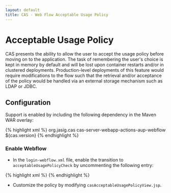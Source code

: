 ```yaml
---
layout: default
title: CAS - Web Flow Acceptable Usage Policy
---
```


# Acceptable Usage Policy

CAS presents the ability to allow the user to accept the usage policy before moving on to the application. The task of
remembering the user's choice is kept in memory by default and will be lost upon container restarts and/or in clustered
deployments. Production-level deployments of this feature would require modifications to the flow such that the retrieval
and/or acceptance of the policy would be handled via an external storage mechanism such as LDAP or JDBC.  

## Configuration

Support is enabled by including the following dependency in the Maven WAR overlay:

{% highlight xml %}
<dependency>
  <groupId>org.jasig.cas</groupId>
  <artifactId>cas-server-webapp-actions-aup-webflow</artifactId>
  <version>${cas.version}</version>
</dependency>
{% endhighlight %}

### Enable Webflow

- In the `login-webflow.xml` file, enable the transition to `acceptableUsagePolicyCheck`
by uncommenting the following entry:

{% highlight xml %}
<transition on="success" to="acceptableUsagePolicyCheck" />
{% endhighlight %}

- Customize the policy by modifying `casAcceptableUsagePolicyView.jsp`.
